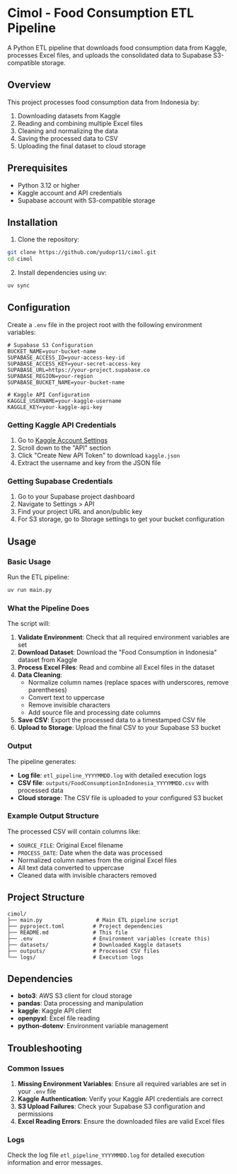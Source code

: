 # Cimol - Food Consumption ETL Pipeline

A Python ETL pipeline that downloads food consumption data from Kaggle, processes Excel files, and uploads the consolidated data to Supabase S3-compatible storage.

## Overview

This project processes food consumption data from Indonesia by:
1. Downloading datasets from Kaggle
2. Reading and combining multiple Excel files
3. Cleaning and normalizing the data
4. Saving the processed data to CSV
5. Uploading the final dataset to cloud storage

## Prerequisites

- Python 3.12 or higher
- Kaggle account and API credentials
- Supabase account with S3-compatible storage

## Installation

1. Clone the repository:
```bash
git clone https://github.com/yudopr11/cimol.git
cd cimol
```

2. Install dependencies using uv:
```bash
uv sync
```

## Configuration

Create a `.env` file in the project root with the following environment variables:

```env
# Supabase S3 Configuration
BUCKET_NAME=your-bucket-name
SUPABASE_ACCESS_ID=your-access-key-id
SUPABASE_ACCESS_KEY=your-secret-access-key
SUPABASE_URL=https://your-project.supabase.co
SUPABASE_REGION=your-region
SUPABASE_BUCKET_NAME=your-bucket-name

# Kaggle API Configuration
KAGGLE_USERNAME=your-kaggle-username
KAGGLE_KEY=your-kaggle-api-key
```

### Getting Kaggle API Credentials

1. Go to [Kaggle Account Settings](https://www.kaggle.com/account)
2. Scroll down to the "API" section
3. Click "Create New API Token" to download `kaggle.json`
4. Extract the username and key from the JSON file

### Getting Supabase Credentials

1. Go to your Supabase project dashboard
2. Navigate to Settings > API
3. Find your project URL and anon/public key
4. For S3 storage, go to Storage settings to get your bucket configuration

## Usage

### Basic Usage

Run the ETL pipeline:

```bash
uv run main.py
```

### What the Pipeline Does

The script will:

1. **Validate Environment**: Check that all required environment variables are set
2. **Download Dataset**: Download the "Food Consumption in Indonesia" dataset from Kaggle
3. **Process Excel Files**: Read and combine all Excel files in the dataset
4. **Data Cleaning**: 
   - Normalize column names (replace spaces with underscores, remove parentheses)
   - Convert text to uppercase
   - Remove invisible characters
   - Add source file and processing date columns
5. **Save CSV**: Export the processed data to a timestamped CSV file
6. **Upload to Storage**: Upload the final CSV to your Supabase S3 bucket

### Output

The pipeline generates:
- **Log file**: `etl_pipeline_YYYYMMDD.log` with detailed execution logs
- **CSV file**: `outputs/FoodConsumptionInIndonesia_YYYYMMDD.csv` with processed data
- **Cloud storage**: The CSV file is uploaded to your configured S3 bucket

### Example Output Structure

The processed CSV will contain columns like:
- `SOURCE_FILE`: Original Excel filename
- `PROCESS_DATE`: Date when the data was processed
- Normalized column names from the original Excel files
- All text data converted to uppercase
- Cleaned data with invisible characters removed

## Project Structure

```
cimol/
├── main.py                 # Main ETL pipeline script
├── pyproject.toml         # Project dependencies
├── README.md              # This file
├── .env                   # Environment variables (create this)
├── datasets/              # Downloaded Kaggle datasets
├── outputs/               # Processed CSV files
└── logs/                  # Execution logs
```

## Dependencies

- **boto3**: AWS S3 client for cloud storage
- **pandas**: Data processing and manipulation
- **kaggle**: Kaggle API client
- **openpyxl**: Excel file reading
- **python-dotenv**: Environment variable management

## Troubleshooting

### Common Issues

1. **Missing Environment Variables**: Ensure all required variables are set in your `.env` file
2. **Kaggle Authentication**: Verify your Kaggle API credentials are correct
3. **S3 Upload Failures**: Check your Supabase S3 configuration and permissions
4. **Excel Reading Errors**: Ensure the downloaded files are valid Excel files

### Logs

Check the log file `etl_pipeline_YYYYMMDD.log` for detailed execution information and error messages.

